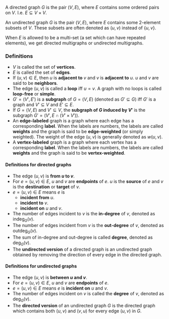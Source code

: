 A directed graph $G$ is the pair $(V, E)$, where $E$ contains some ordered pairs on $V$.
I.e. $E \subseteq V \times V$.

An undirected graph $G$ is the pair $(V, E)$, where $E$ contains some 2-element subsets of $V$.
These subsets are often denoted as $(u, v)$ instead of $\{u, v\}$.

When $E$ is allowed to be a multi-set (a set which can have repeated elements),
we get directed multigraphs or undirected multigraphs.

### Definitions

* $V$ is called the set of **vertices**.
* $E$ is called the set of **edges**.
* If $(u, v) \in E$, then $u$ is **adjacent to** $v$ and $v$ is **adjacent to** $u$.
$u$ and $v$ are said to be **neighbors**.
* The edge $(u, v)$ is called a **loop** iff $u = v$.
A graph with no loops is called **loop-free** or **simple**.
* $G' = (V', E')$ is a **subgraph** of $G = (V, E)$ (denoted as $G' \subseteq G$) iff
$G'$ is a graph and $V' \subseteq V$ and $E' \subseteq E$.
* If $G = (V, E)$ and $V' \subseteq V$, the **subgraph of $G$ induced by $V'$**
is the subgraph $G' = (V', E \cap (V' \times V'))$.
* An **edge-labeled** graph is a graph where each edge has a corresponding **label**.
When the labels are numbers, the labels are called **weights** and the graph
is said to be **edge-weighted** (or simply weighted).
The weight of the edge $(u, v)$ is generally denoted as $w(u, v)$.
* A **vertex-labeled** graph is a graph where each vertex has a corresponding **label**.
When the labels are numbers, the labels are called **weights** and the graph
is said to be **vertex-weighted**.

#### Definitions for directed graphs

* The edge $(u, v)$ is **from $u$ to $v$**.
* For $e = (u, v) \in E$, $u$ and $v$ are **endpoints** of $e$.
  $u$ is the **source** of $e$ and $v$ is the **destination** or **target** of $v$.
* $e = (u, v) \in E$ means $e$ is
    * **incident from** $u$.
    * **incident to** $v$.
    * **incident on** $u$ and $v$.
* The number of edges incident to $v$ is the **in-degree** of $v$, denoted as $\operatorname{indeg}_G(v)$.
* The number of edges incident from $v$ is the **out-degree** of $v$, denoted as $\operatorname{outdeg}_G(v)$.
* The sum of in-degree and out-degree is called **degree**, denoted as $\deg_G(v)$.
* The **undirected version** of a directed graph is an undirected graph obtained
by removing the direction of every edge in the directed graph.

#### Definitions for undirected graphs

* The edge $(u, v)$ is **between $u$ and $v$**.
* For $e = (u, v) \in E$, $u$ and $v$ are **endpoints** of $e$.
* $e = (u, v) \in E$ means $e$ is **incident on** $u$ and $v$.
* The number of edges incident on $v$ is called the **degree** of $v$,
denoted as $\operatorname{deg}_G(v)$.
* The **directed version** of an undirected graph $G$ is the directed graph
which contains both $(u, v)$ and $(v, u)$ for every edge $(u, v)$ in $G$.
